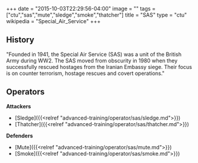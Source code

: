 +++
date = "2015-10-03T22:29:56-04:00"
image = ""
tags = ["ctu","sas","mute","sledge","smoke","thatcher"]
title = "SAS"
type = "ctu"
wikipedia = "Special_Air_Service"
+++

## History

"Founded in 1941, the Special Air Service (SAS) was a unit of the British Army during WW2. The SAS moved from obscurity in 1980 when they successfully rescued hostages from the Iranian Embassy siege. Their focus is on counter terrorism, hostage rescues and covert operations."

## Operators

**Attackers**

- [Sledge]({{<relref "advanced-training/operator/sas/sledge.md">}})
- [Thatcher]({{<relref "advanced-training/operator/sas/thatcher.md">}})

**Defenders**

- [Mute]({{<relref "advanced-training/operator/sas/mute.md">}})
- [Smoke]({{<relref "advanced-training/operator/sas/smoke.md">}})
